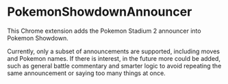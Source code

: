 # PokemonShowdownAnnouncer
This Chrome extension adds the Pokemon Stadium 2 announcer into Pokemon Showdown.

Currently, only a subset of announcements are supported, including moves and Pokemon names. If there is interest, in the future more could be added, such as general battle commentary and smarter logic to avoid repeating the same announcement or saying too many things at once.
